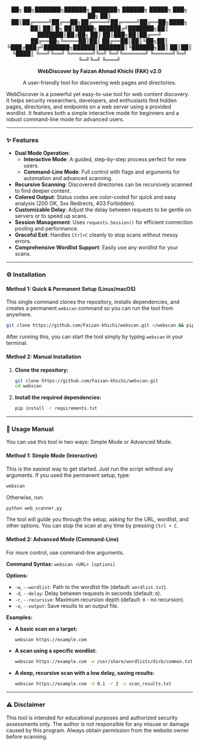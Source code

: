 <div align="center">  ██╗    ██╗███████╗██████╗ ███████╗ ██████╗ █████╗ ███╗   ██╗  
██║    ██║██╔════╝██╔══██╗██╔════╝██╔════╝██╔══██╗████╗  ██║  
██║ █╗ ██║█████╗  ██████╔╝███████╗██║     ███████║██╔██╗ ██║  
██║███╗██║██╔══╝  ██╔══██╗╚════██║██║     ██╔══██║██║╚██╗██║  
╚███╔███╔╝███████╗██████║███████║╚██████╗██║  ██║██║ ╚████║  
 ╚══╝╚══╝ ╚══════╝╚═╝  ╚═╝╚══════╝ ╚═════╝╚═╝  ╚═╝╚═╝  ╚═══╝


  **WebDiscover by Faizan Ahmad Khichi (FAK) v2.0**

  A user-friendly tool for discovering web pages and directories.

</div>

WebDiscover is a powerful yet easy-to-use tool for web content discovery. It helps security researchers, developers, and enthusiasts find hidden pages, directories, and endpoints on a web server using a provided wordlist. It features both a simple interactive mode for beginners and a robust command-line mode for advanced users.

---

### ✨ Features

- **Dual Mode Operation**:
  - **Interactive Mode**: A guided, step-by-step process perfect for new users.
  - **Command-Line Mode**: Full control with flags and arguments for automation and advanced scanning.
- **Recursive Scanning**: Discovered directories can be recursively scanned to find deeper content.
- **Colored Output**: Status codes are color-coded for quick and easy analysis (200 OK, 3xx Redirects, 403 Forbidden).
- **Customizable Delay**: Adjust the delay between requests to be gentle on servers or to speed up scans.
- **Session Management**: Uses `requests.Session()` for efficient connection pooling and performance.
- **Graceful Exit**: Handles `Ctrl+C` cleanly to stop scans without messy errors.
- **Comprehensive Wordlist Support**: Easily use any wordlist for your scans.

---

### ⚙️ Installation

#### Method 1: Quick & Permanent Setup (Linux/macOS)

This single command clones the repository, installs dependencies, and creates a permanent `webscan` command so you can run the tool from anywhere.

```bash
git clone https://github.com/Faizan-khichi/webscan.git ~/webscan && pip install -r ~/webscan/requirements.txt && echo "alias webscan='python ~/webscan/web_scanner.py'" >> ~/.bashrc && source ~/.bashrc
```
After running this, you can start the tool simply by typing `webscan` in your terminal.

#### Method 2: Manual Installation

1.  **Clone the repository:**
    ```bash
    git clone https://github.com/Faizan-khichi/webscan.git
    cd webscan
    ```

2.  **Install the required dependencies:**
    ```bash
    pip install -r requirements.txt
    ```

---

### 🚀 Usage Manual

You can use this tool in two ways: Simple Mode or Advanced Mode.

#### Method 1: Simple Mode (Interactive)

This is the easiest way to get started. Just run the script without any arguments. If you used the permanent setup, type:

```bash
webscan
```
Otherwise, run:
```bash
python web_scanner.py
```
The tool will guide you through the setup, asking for the URL, wordlist, and other options. You can stop the scan at any time by pressing `Ctrl + C`.

#### Method 2: Advanced Mode (Command-Line)

For more control, use command-line arguments.

**Command Syntax:**
`webscan <URL> [options]`

**Options:**
- `-w`, `--wordlist`: Path to the wordlist file (default: `wordlist.txt`).
- `-d`, `--delay`: Delay between requests in seconds (default: `0`).
- `-r`, `--recursive`: Maximum recursion depth (default: `0` - no recursion).
- `-o`, `--output`: Save results to an output file.

**Examples:**

- **A basic scan on a target:**
  ```bash
  webscan https://example.com
  ```

- **A scan using a specific wordlist:**
  ```bash
  webscan https://example.com -w /usr/share/wordlists/dirb/common.txt
  ```

- **A deep, recursive scan with a low delay, saving results:**
  ```bash
  webscan https://example.com -d 0.1 -r 2 -o scan_results.txt
  ```

---

### ⚠️ Disclaimer

This tool is intended for educational purposes and authorized security assessments only. The author is not responsible for any misuse or damage caused by this program. Always obtain permission from the website owner before scanning.
